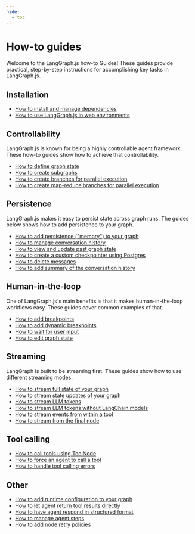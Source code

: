 ```yaml
---
hide:
  - toc
---
```


# How-to guides

Welcome to the LangGraph.js how-to Guides! These guides provide practical, step-by-step instructions for accomplishing key tasks in LangGraph.js.

## Installation

- [How to install and manage dependencies](manage-ecosystem-dependencies.ipynb)
- [How to use LangGraph.js in web environments](use-in-web-environments.ipynb)

## Controllability

LangGraph.js is known for being a highly controllable agent framework.
These how-to guides show how to achieve that controllability.

- [How to define graph state](define-state.ipynb)
- [How to create subgraphs](subgraph.ipynb)
- [How to create branches for parallel execution](branching.ipynb)
- [How to create map-reduce branches for parallel execution](map-reduce.ipynb)

## Persistence

LangGraph.js makes it easy to persist state across graph runs. The guides below shows how to add persistence to your graph.

- [How to add persistence ("memory") to your graph](persistence.ipynb)
- [How to manage conversation history](manage-conversation-history.ipynb)
- [How to view and update past graph state](time-travel.ipynb)
- [How to create a custom checkpointer using Postgres](persistence-postgres.ipynb)
- [How to delete messages](delete-messages.ipynb)
- [How to add summary of the conversation history](add-summary-conversation-history.ipynb)

## Human-in-the-loop

One of LangGraph.js's main benefits is that it makes human-in-the-loop workflows easy.
These guides cover common examples of that.

- [How to add breakpoints](breakpoints.ipynb)
- [How to add dynamic breakpoints](dynamic_breakpoints.ipynb)
- [How to wait for user input](wait-user-input.ipynb)
- [How to edit graph state](edit-graph-state.ipynb)

## Streaming

LangGraph is built to be streaming first.
These guides show how to use different streaming modes.

- [How to stream full state of your graph](stream-values.ipynb)
- [How to stream state updates of your graph](stream-updates.ipynb)
- [How to stream LLM tokens](stream-tokens.ipynb)
- [How to stream LLM tokens without LangChain models](streaming-tokens-without-langchain.ipynb)
- [How to stream events from within a tool](streaming-events-from-within-tools.ipynb)
- [How to stream from the final node](streaming-from-final-node.ipynb)

## Tool calling

- [How to call tools using ToolNode](tool-calling.ipynb)
- [How to force an agent to call a tool](force-calling-a-tool-first.ipynb)
- [How to handle tool calling errors](tool-calling-errors.ipynb)

## Other

- [How to add runtime configuration to your graph](configuration.ipynb)
- [How to let agent return tool results directly](dynamically-returning-directly.ipynb)
- [How to have agent respond in structured format](respond-in-format.ipynb)
- [How to manage agent steps](managing-agent-steps.ipynb)
- [How to add node retry policies](node-retry-policies.ipynb)
